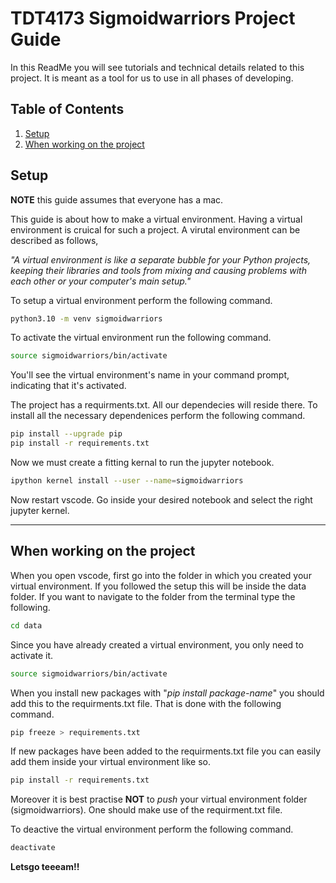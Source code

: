 # TDT4173 Sigmoidwarriors Project Guide

In this ReadMe you will see tutorials and technical details related to this project. It is meant as a tool for us to use in all phases of developing.

## Table of Contents
1. [Setup](#setup)
2. [When working on the project](#when-working-on-the-project)

## Setup

**NOTE** this guide assumes that everyone has a mac.

This guide is about how to make a virtual environment. Having a virtual environment is cruical for such a project. A virutal environment can be described as follows,

*"A virtual environment is like a separate bubble for your Python projects, keeping their libraries and tools from mixing and causing problems with each other or your computer's main setup."*

To setup a virtual environment perform the following command.

```bash
python3.10 -m venv sigmoidwarriors
```

To activate the virtual environment run the following command. 

```bash
source sigmoidwarriors/bin/activate
```
You'll see the virtual environment's name in your command prompt, indicating that it's activated.

The project has a requirments.txt. All our dependecies will reside there. To install all the necessary dependenices perform the following command.

```bash
pip install --upgrade pip
pip install -r requirements.txt
```

Now we must create a fitting kernal to run the jupyter notebook.

```bash
ipython kernel install --user --name=sigmoidwarriors
```

Now restart vscode. Go inside your desired notebook and select the right jupyter kernel.

----------------------------------------------------------------------

## When working on the project

When you open vscode, first go into the folder in which you created your virtual environment. If you followed the setup this will be inside the data folder. If you want to navigate to the folder from the terminal type the following.

```bash
cd data
```
Since you have already created a virtual environment, you only need to activate it.

```bash
source sigmoidwarriors/bin/activate
```

When you install new packages with "*pip install package-name*" you should add this to the requirments.txt file. That is done with the following command.

```bash
pip freeze > requirements.txt
```

If new packages have been added to the requirments.txt file you can easily add them inside your virtual environment like so.

```bash
pip install -r requirements.txt
```

Moreover it is best practise **NOT** to *push* your virtual environment folder (sigmoidwarriors). One should make use of the requirment.txt file.

To deactive the virtual environment perform the following command.

```bash
deactivate
```

**Letsgo teeeam!!**
